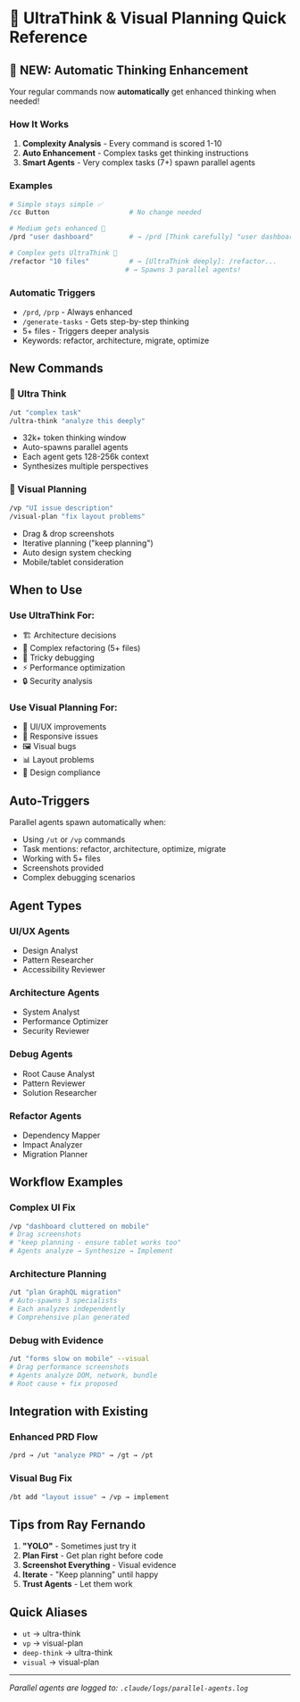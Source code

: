 # 🚀 UltraThink & Visual Planning Quick Reference

## 🤯 NEW: Automatic Thinking Enhancement

Your regular commands now **automatically** get enhanced thinking when needed!

### How It Works
1. **Complexity Analysis** - Every command is scored 1-10
2. **Auto Enhancement** - Complex tasks get thinking instructions
3. **Smart Agents** - Very complex tasks (7+) spawn parallel agents

### Examples
```bash
# Simple stays simple ✅
/cc Button                    # No change needed

# Medium gets enhanced 🤔
/prd "user dashboard"         # → /prd [Think carefully] "user dashboard"

# Complex gets UltraThink 🤯
/refactor "10 files"          # → [UltraThink deeply]: /refactor...
                             # → Spawns 3 parallel agents!
```

### Automatic Triggers
- `/prd`, `/prp` - Always enhanced
- `/generate-tasks` - Gets step-by-step thinking
- 5+ files - Triggers deeper analysis
- Keywords: refactor, architecture, migrate, optimize

## New Commands

### 🧠 Ultra Think
```bash
/ut "complex task"
/ultra-think "analyze this deeply"
```
- 32k+ token thinking window
- Auto-spawns parallel agents
- Each agent gets 128-256k context
- Synthesizes multiple perspectives

### 📸 Visual Planning  
```bash
/vp "UI issue description"
/visual-plan "fix layout problems"
```
- Drag & drop screenshots
- Iterative planning ("keep planning")
- Auto design system checking
- Mobile/tablet consideration

## When to Use

### Use UltraThink For:
- 🏗️ Architecture decisions
- 🔄 Complex refactoring (5+ files)
- 🐛 Tricky debugging
- ⚡ Performance optimization
- 🔒 Security analysis

### Use Visual Planning For:
- 🎨 UI/UX improvements
- 📱 Responsive issues
- 🖼️ Visual bugs
- 📊 Layout problems
- 🎯 Design compliance

## Auto-Triggers

Parallel agents spawn automatically when:
- Using `/ut` or `/vp` commands
- Task mentions: refactor, architecture, optimize, migrate
- Working with 5+ files
- Screenshots provided
- Complex debugging scenarios

## Agent Types

### UI/UX Agents
- Design Analyst
- Pattern Researcher  
- Accessibility Reviewer

### Architecture Agents
- System Analyst
- Performance Optimizer
- Security Reviewer

### Debug Agents
- Root Cause Analyst
- Pattern Reviewer
- Solution Researcher

### Refactor Agents
- Dependency Mapper
- Impact Analyzer
- Migration Planner

## Workflow Examples

### Complex UI Fix
```bash
/vp "dashboard cluttered on mobile"
# Drag screenshots
# "keep planning - ensure tablet works too"
# Agents analyze → Synthesize → Implement
```

### Architecture Planning
```bash
/ut "plan GraphQL migration"
# Auto-spawns 3 specialists
# Each analyzes independently
# Comprehensive plan generated
```

### Debug with Evidence
```bash
/ut "forms slow on mobile" --visual
# Drag performance screenshots
# Agents analyze DOM, network, bundle
# Root cause + fix proposed
```

## Integration with Existing

### Enhanced PRD Flow
```bash
/prd → /ut "analyze PRD" → /gt → /pt
```

### Visual Bug Fix
```bash
/bt add "layout issue" → /vp → implement
```

## Tips from Ray Fernando

1. **"YOLO"** - Sometimes just try it
2. **Plan First** - Get plan right before code
3. **Screenshot Everything** - Visual evidence
4. **Iterate** - "Keep planning" until happy
5. **Trust Agents** - Let them work

## Quick Aliases

- `ut` → ultra-think
- `vp` → visual-plan
- `deep-think` → ultra-think
- `visual` → visual-plan

---

*Parallel agents are logged to: `.claude/logs/parallel-agents.log`*
